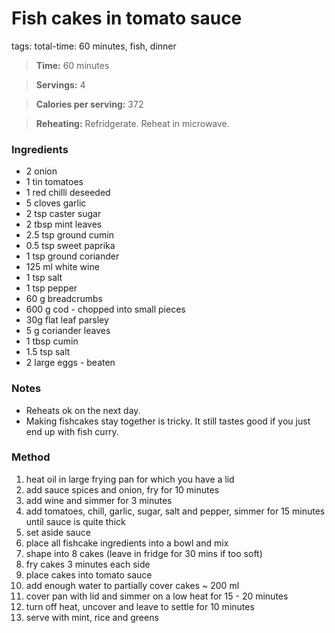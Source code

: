 # Fish cakes in tomato sauce
tags: total-time: 60 minutes, fish, dinner

> **Time:** 60 minutes

> **Servings:** 4

> **Calories per serving:** 372

> **Reheating:** Refridgerate. Reheat in microwave.

### Ingredients
* 2 onion
* 1 tin tomatoes
* 1 red chilli deseeded
* 5 cloves garlic
* 2 tsp caster sugar
* 2 tbsp mint leaves
* 2.5 tsp ground cumin
* 0.5 tsp sweet paprika
* 1 tsp ground coriander
* 125 ml white wine
* 1 tsp salt
* 1 tsp pepper
* 60 g breadcrumbs
* 600 g cod - chopped into small pieces
* 30g flat leaf parsley
* 5 g coriander leaves
* 1 tbsp cumin
* 1.5 tsp salt
* 2 large eggs - beaten

### Notes

* Reheats ok on the next day.
* Making fishcakes stay together is tricky. It still tastes good if you just end up with fish curry.

### Method

1. heat oil in large frying pan for which you have a lid
2. add sauce spices and onion, fry for 10 minutes
3. add wine and simmer for 3 minutes
4. add tomatoes, chill, garlic, sugar, salt and pepper, simmer for 15 minutes until sauce is quite thick
5. set aside sauce
6. place all fishcake ingredients into a bowl and mix
7. shape into 8 cakes (leave in fridge for 30 mins if too soft)
8. fry cakes 3 minutes each side
9. place cakes into tomato sauce
10. add enough water to partially cover cakes ~ 200 ml
11. cover pan with lid and simmer on a low heat for 15 - 20 minutes
12. turn off heat, uncover and leave to settle for 10 minutes
13. serve with mint, rice and greens
